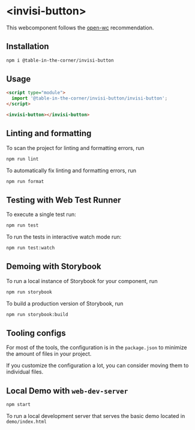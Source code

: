 # \<invisi-button>

This webcomponent follows the [open-wc](https://github.com/open-wc/open-wc) recommendation.

## Installation

```bash
npm i @table-in-the-corner/invisi-button
```

## Usage

```html
<script type="module">
  import '@table-in-the-corner/invisi-button/invisi-button';
</script>

<invisi-button></invisi-button>
```

## Linting and formatting

To scan the project for linting and formatting errors, run

```bash
npm run lint
```

To automatically fix linting and formatting errors, run

```bash
npm run format
```

## Testing with Web Test Runner

To execute a single test run:

```bash
npm run test
```

To run the tests in interactive watch mode run:

```bash
npm run test:watch
```

## Demoing with Storybook

To run a local instance of Storybook for your component, run

```bash
npm run storybook
```

To build a production version of Storybook, run

```bash
npm run storybook:build
```


## Tooling configs

For most of the tools, the configuration is in the `package.json` to minimize the amount of files in your project.

If you customize the configuration a lot, you can consider moving them to individual files.

## Local Demo with `web-dev-server`

```bash
npm start
```

To run a local development server that serves the basic demo located in `demo/index.html`
